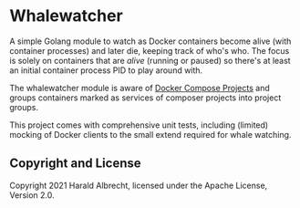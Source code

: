# Whalewatcher

A simple Golang module to watch as Docker containers become alive (with
container processes) and later die, keeping track of who's who. The focus is
solely on containers that are _alive_ (running or paused) so there's at least an
initial container process PID to play around with.

The whalewatcher module is aware of [Docker Compose
Projects](https://docs.docker.com/compose/) and groups containers marked as
services of composer projects into project groups.

This project comes with comprehensive unit tests, including (limited) mocking of
Docker clients to the small extend required for whale watching.

## Copyright and License

Copyright 2021 Harald Albrecht, licensed under the Apache License, Version 2.0.
